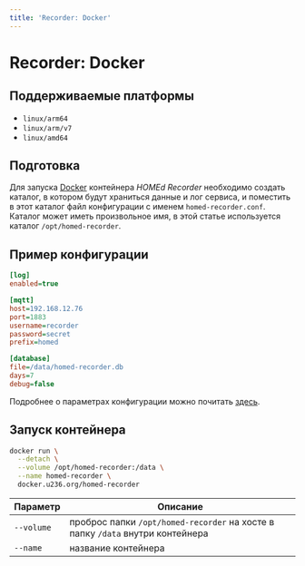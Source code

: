 ```yaml
---
title: 'Recorder: Docker'
---
```


# Recorder: Docker

## Поддерживаемые платформы

- `linux/arm64`
- `linux/arm/v7`
- `linux/amd64`

## Подготовка

Для запуска [Docker](https://docker.com) контейнера _HOMEd Recorder_ необходимо создать каталог, в котором будут храниться данные и лог сервиса, и поместить в этот каталог файл конфигурации с именем `homed-recorder.conf`. Каталог может иметь произвольное имя, в этой статье используется каталог `/opt/homed-recorder`.

## Пример конфигурации

```ini
[log]
enabled=true

[mqtt]
host=192.168.12.76
port=1883
username=recorder
password=secret
prefix=homed

[database]
file=/data/homed-recorder.db
days=7
debug=false
```

Подробнее о параметрах конфигурации можно почитать [здесь](/recorder/configuration/).

## Запуск контейнера

```sh
docker run \
  --detach \
  --volume /opt/homed-recorder:/data \
  --name homed-recorder \
  docker.u236.org/homed-recorder
```

| Параметр | Описание |
|----------|----------|
| `--volume` | проброс папки `/opt/homed-recorder` на хосте в папку `/data` внутри контейнера |
| `--name`   | название контейнера |
